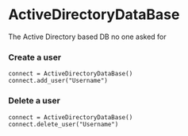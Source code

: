 # ActiveDirectoryDataBase
The Active Directory based DB no one asked for

### Create a user
~~~~
connect = ActiveDirectoryDataBase()
connect.add_user("Username")
~~~~

### Delete a user
~~~~
connect = ActiveDirectoryDataBase()
connect.delete_user("Username")
~~~~
